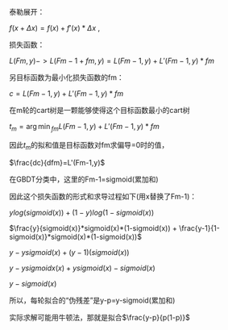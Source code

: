 泰勒展开：

$f(x+\Delta{x})= f(x) + f'(x)*\Delta{x}$ ,

损失函数：

$L(Fm,y)->L(Fm-1+fm,y)=L(Fm-1,y)+L'(Fm-1,y)*fm$

另目标函数为最小化损失函数的fm：

$c = L(Fm-1,y)+L'(Fm-1,y)*fm$

在m轮的cart树是一颗能够使得这个目标函数最小的cart树

$t_m={\arg\min}_{fm}L(Fm-1,y)+L'(Fm-1,y)*fm$

因此$t_m$的拟和值是目标函数对fm求偏导=0时的值，

$\frac{dc}{dfm}=L'(Fm-1,y)$

在GBDT分类中，这里的Fm-1=sigmoid(累加和)

因此这个损失函数的形式和求导过程如下(用x替换了Fm-1)：

$ylog(sigmoid(x))+(1-y)log(1-sigmoid(x))$

$\frac{y}{sigmoid(x)}*sigmoid(x)*(1-sigmoid(x)) + \frac{y-1}{1-sigmoid(x)}*sigmoid(x)*(1-sigmoid(x))$

$y-ysigmoid(x) + (y-1)(sigmoid(x))$

$y-ysigmoidx(x)+ysigmoid(x)-sigmoid(x)$

$y-sigmoid(x)$

所以，每轮拟合的“伪残差”是y-p=y-sigmoid(累加和)

实际求解可能用牛顿法，那就是拟合$\frac{y-p}{p(1-p)}$

